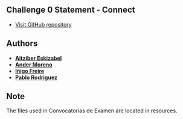 
## Challenge 0 Statement - Connect



- [Visit GitHub repository](https://github.com/aitziberE/reto0-ADTi.git)





## Authors

- **[Aitziber Eskizabel](https://github.com/aitziberE)**
- **[Ander Moreno](https://github.com/AnderMoreno15)**
- **[Iñigo Freire](https://github.com/InigoFreire)**
- **[Pablo Rodriguez](https://github.com/whereispebble)**


## Note

The files used in Convocatorias de Examen are located in resources.
